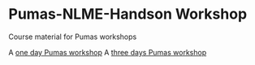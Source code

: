# Pumas-NLME-Handson Workshop

Course material for Pumas workshops

A [one day Pumas workshop](OneDay.md)
A [three days Pumas workshop](ThreeDay.md)
